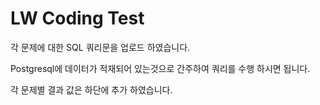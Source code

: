 # LW Coding Test

각 문제에 대한 SQL 쿼리문을 업로드 하였습니다.

Postgresql에 데이터가 적재되어 있는것으로 간주하여 쿼리를 수행 하시면 됩니다.

각 문제별 결과 값은 하단에 추가 하였습니다.

